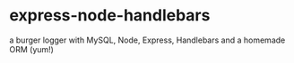 # express-node-handlebars
a burger logger with MySQL, Node, Express, Handlebars and a homemade ORM (yum!)
